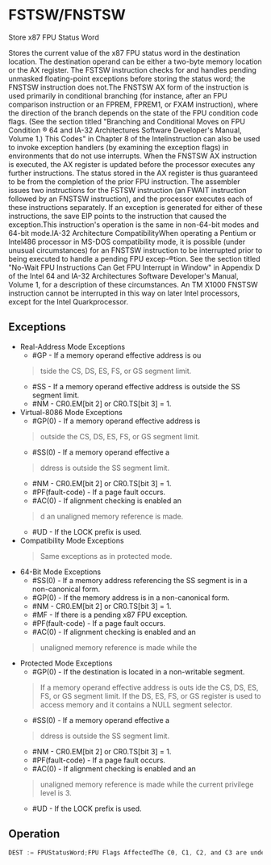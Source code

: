 # FSTSW/FNSTSW

Store x87 FPU Status Word

Stores the current value of the x87 FPU status word in the destination location.
The destination operand can be either a two-byte memory location or the AX register.
The FSTSW instruction checks for and handles pending unmasked floating-point exceptions before storing the status word; the FNSTSW instruction does not.The FNSTSW AX form of the instruction is used primarily in conditional branching (for instance, after an FPU comparison instruction or an FPREM, FPREM1, or FXAM instruction), where the direction of the branch depends on the state of the FPU condition code flags.
(See the section titled "Branching and Conditional Moves on FPU Condition ® 64 and IA-32 Architectures Software Developer's Manual, Volume 1.) This Codes" in Chapter 8 of the Intelinstruction can also be used to invoke exception handlers (by examining the exception flags) in environments that do not use interrupts.
When the FNSTSW AX instruction is executed, the AX register is updated before the processor executes any further instructions.
The status stored in the AX register is thus guaranteed to be from the completion of the prior FPU instruction.
The assembler issues two instructions for the FSTSW instruction (an FWAIT instruction followed by an FNSTSW instruction), and the processor executes each of these instructions separately.
If an exception is generated for either of these instructions, the save EIP points to the instruction that caused the exception.This instruction's operation is the same in non-64-bit modes and 64-bit mode.IA-32 Architecture CompatibilityWhen operating a Pentium or Intel486 processor in MS-DOS compatibility mode, it is possible (under unusual circumstances) for an FNSTSW instruction to be interrupted prior to being executed to handle a pending FPU excep-®tion.
See the section titled "No-Wait FPU Instructions Can Get FPU Interrupt in Window" in Appendix D of the Intel 64 and IA-32 Architectures Software Developer's Manual, Volume 1, for a description of these circumstances.
An TM X1000 FNSTSW instruction cannot be interrupted in this way on later Intel processors, except for the Intel Quarkprocessor.

## Exceptions

- Real-Address Mode Exceptions
  - #GP - If a memory operand effective address is ou
  > tside the CS, DS, ES, FS, or GS segment limit.
  - #SS - If a memory operand effective address is outside the SS segment limit.
  - #NM - CR0.EM[bit 2] or CR0.TS[bit 3] = 1.
- Virtual-8086 Mode Exceptions
  - #GP(0) - If a memory operand effective address is
  > outside the CS, DS, ES, FS, or GS segment limit.
  - #SS(0) - If a memory operand effective a
  > ddress is outside the SS segment limit.
  - #NM - CR0.EM[bit 2] or CR0.TS[bit 3] = 1.
  - #PF(fault-code) - If a page fault occurs.
  - #AC(0) - If alignment checking is enabled an
  > d an unaligned memory reference is made.
  - #UD - If the LOCK prefix is used.
- Compatibility Mode Exceptions
  > Same exceptions as in protected mode.
- 64-Bit Mode Exceptions
  - #SS(0) - If a memory address referencing the SS segment is in a non-canonical form.
  - #GP(0) - If the memory address is in a non-canonical form.
  - #NM - CR0.EM[bit 2] or CR0.TS[bit 3] = 1.
  - #MF - If there is a pending x87 FPU exception.
  - #PF(fault-code) - If a page fault occurs.
  - #AC(0) - If alignment checking is enabled and an
  > unaligned memory reference is made while the 
- Protected Mode Exceptions
  - #GP(0) - If the destination is located in a non-writable segment.
  > If a memory operand effective address is outs
  > ide the CS, DS, ES, FS, or GS segment limit.
  > If the DS, ES, FS, or GS register is used to access memory and it contains a NULL segment 
  > selector.
  - #SS(0) - If a memory operand effective a
  > ddress is outside the SS segment limit.
  - #NM - CR0.EM[bit 2] or CR0.TS[bit 3] = 1.
  - #PF(fault-code) - If a page fault occurs.
  - #AC(0) - If alignment checking is enabled and an
  > unaligned memory reference is made while the 
  > current privilege level is 3.
  - #UD - If the LOCK prefix is used.

## Operation

```C
DEST := FPUStatusWord;FPU Flags AffectedThe C0, C1, C2, and C3 are undefined.
```
